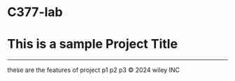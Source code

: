 # C377-lab

# This is a sample Project Title
----
these are the features of project 
p1
p2 
p3
 &copy; 2024 wiley INC
